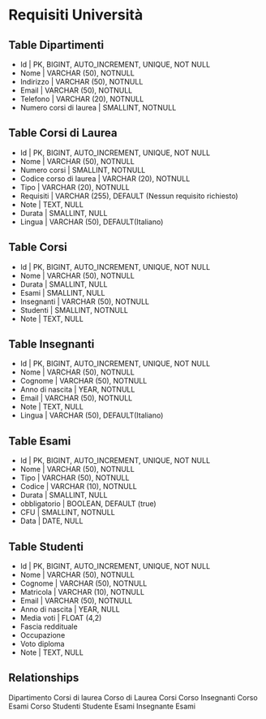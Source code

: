 <!-- 
Modellizzare la struttura di un database per memorizzare tutti i dati riguardanti una università:

sono presenti diversi Dipartimenti (es.: Lettere e Filosofia, Matematica, Ingegneria ecc.);

ogni Dipartimento offre più Corsi di Laurea (es.: Civiltà e Letterature Classiche, Informatica, Ingegneria Elettronica ecc..)

ogni Corso di Laurea prevede diversi Corsi (es.: Letteratura Latina, Sistemi Operativi 1, Analisi Matematica 2 ecc.);

ogni Corso può essere tenuto da diversi Insegnanti;

ogni Corso prevede più appelli d’Esame;

ogni Studente è iscritto ad un solo Corso di Laurea;

ogni Studente può iscriversi a più appelli di Esame;

per ogni appello d’Esame a cui lo Studente ha partecipato, è necessario memorizzare il voto ottenuto, anche se non sufficiente. Pensiamo a quali entità (tabelle) creare per il nostro database e cerchiamo poi di stabilirne le relazioni. Infine, andiamo a definire le colonne e i tipi di dato di ogni tabella.
-->

# Requisiti Università

## Table Dipartimenti
- Id | PK, BIGINT, AUTO_INCREMENT, UNIQUE, NOT NULL 
- Nome | VARCHAR (50), NOTNULL
- Indirizzo | VARCHAR (50), NOTNULL
- Email | VARCHAR (50), NOTNULL
- Telefono | VARCHAR (20), NOTNULL
- Numero corsi di laurea | SMALLINT, NOTNULL

## Table Corsi di Laurea
- Id | PK, BIGINT, AUTO_INCREMENT, UNIQUE, NOT NULL 
- Nome | VARCHAR (50), NOTNULL
- Numero corsi | SMALLINT, NOTNULL
- Codice corso di laurea | VARCHAR (20), NOTNULL 
- Tipo | VARCHAR (20), NOTNULL
- Requisiti | VARCHAR (255), DEFAULT (Nessun requisito richiesto)
- Note | TEXT, NULL
- Durata | SMALLINT, NULL
- Lingua | VARCHAR (50), DEFAULT(Italiano)

## Table Corsi
- Id | PK, BIGINT, AUTO_INCREMENT, UNIQUE, NOT NULL 
- Nome | VARCHAR (50), NOTNULL
- Durata | SMALLINT, NULL
- Esami | SMALLINT, NULL
- Insegnanti | VARCHAR (50), NOTNULL
- Studenti | SMALLINT, NOTNULL
- Note | TEXT, NULL



## Table Insegnanti
- Id | PK, BIGINT, AUTO_INCREMENT, UNIQUE, NOT NULL 
- Nome | VARCHAR (50), NOTNULL
- Cognome | VARCHAR (50), NOTNULL
- Anno di nascita | YEAR, NOTNULL
- Email | VARCHAR (50), NOTNULL
- Note | TEXT, NULL
- Lingua | VARCHAR (50), DEFAULT(Italiano)



## Table Esami
- Id | PK, BIGINT, AUTO_INCREMENT, UNIQUE, NOT NULL 
- Nome | VARCHAR (50), NOTNULL
- Tipo | VARCHAR (50), NOTNULL
- Codice | VARCHAR (10), NOTNULL
- Durata | SMALLINT, NULL
- obbligatorio | BOOLEAN, DEFAULT (true)
- CFU | SMALLINT, NOTNULL
- Data | DATE, NULL


## Table Studenti
- Id | PK, BIGINT, AUTO_INCREMENT, UNIQUE, NOT NULL 
- Nome | VARCHAR (50), NOTNULL
- Cognome | VARCHAR (50), NOTNULL
- Matricola | VARCHAR (10), NOTNULL
- Email | VARCHAR (50), NOTNULL
- Anno di nascita | YEAR, NULL
- Media voti | FLOAT (4,2)
- Fascia reddituale
- Occupazione
- Voto diploma
- Note | TEXT, NULL


## Relationships 

Dipartimento <oneToMany> Corsi di laurea 
Corso di Laurea <manyToMany> Corsi 
Corso <manyToMany> Insegnanti 
Corso <oneToMany> Esami
Corso <manyToMany> Studenti
Studente <manyToMany> Esami
Insegnante <manyToMany> Esami